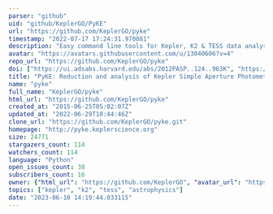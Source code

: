 ```yaml
---
parser: "github"
uid: "github/KeplerGO/PyKE"
url: "https://github.com/KeplerGO/pyke"
timestamp: "2022-07-17 17:24:31.970881"
description: "Easy command line tools for Kepler, K2 & TESS data analysis."
avatar: "https://avatars.githubusercontent.com/u/13040606?v=4"
repo_url: "https://github.com/KeplerGO/pyke"
doi: ["https://ui.adsabs.harvard.edu/abs/2012PASP..124..963K", "https://ui.adsabs.harvard.edu/abs/2012ascl.soft08004S/abstract"]
title: "PyKE: Reduction and analysis of Kepler Simple Aperture Photometry data"
name: "pyke"
full_name: "KeplerGO/pyke"
html_url: "https://github.com/KeplerGO/pyke"
created_at: "2015-06-25T05:02:07Z"
updated_at: "2022-06-29T10:44:46Z"
clone_url: "https://github.com/KeplerGO/pyke.git"
homepage: "http://pyke.keplerscience.org"
size: 24771
stargazers_count: 114
watchers_count: 114
language: "Python"
open_issues_count: 38
subscribers_count: 16
owner: {"html_url": "https://github.com/KeplerGO", "avatar_url": "https://avatars.githubusercontent.com/u/13040606?v=4", "login": "KeplerGO", "type": "Organization"}
topics: ["kepler", "k2", "tess", "astrophysics"]
date: "2023-06-10 14:19:44.033115"
---
```

